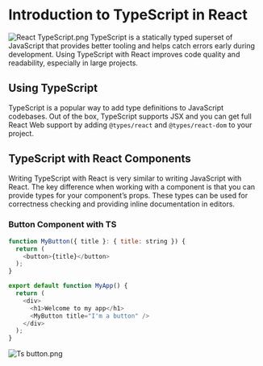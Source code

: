 # Introduction to TypeScript in React


![React TypeScript.png](React_TypeScript.png)
TypeScript is a statically typed superset of JavaScript that provides better tooling and helps catch errors early during development. Using TypeScript with React improves code quality and readability, especially in large projects.

## Using TypeScript
TypeScript is a popular way to add type definitions to JavaScript codebases. Out of the box, TypeScript supports JSX and you can get full React Web support by adding `@types/react` and `@types/react-dom` to your project.

## TypeScript with React Components 
Writing TypeScript with React is very similar to writing JavaScript with React. The key difference when working with a component is that you can provide types for your component’s props. These types can be used for correctness checking and providing inline documentation in editors.

### Button Component with TS

```Javascript
function MyButton({ title }: { title: string }) {
  return (
    <button>{title}</button>
  );
}

export default function MyApp() {
  return (
    <div>
      <h1>Welcome to my app</h1>
      <MyButton title="I'm a button" />
    </div>
  );
}
```
![Ts button.png](Ts_button.png)


